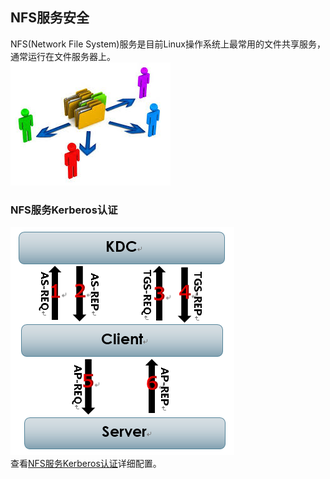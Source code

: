 ## NFS服务安全
NFS(Network File System)服务是目前Linux操作系统上最常用的文件共享服务，通常运行在文件服务器上。
<br>
![nfs-logo](images/nfs-logo.jpg)
### NFS服务Kerberos认证
![kerberos-auth-flow](images/kerberos-auth-flow.png)
<br>
查看[NFS服务Kerberos认证](service_nfs_with_kerberos.md)详细配置。
